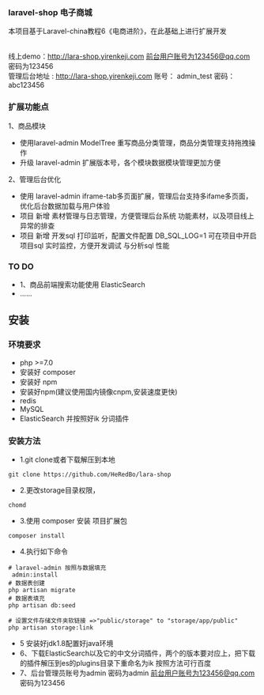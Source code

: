 ### laravel-shop 电子商城
本项目基于Laravel-china教程6《电商进阶》，在此基础上进行扩展开发

<br />线上demo：http://lara-shop.yirenkeji.com 前台用户账号为123456@qq.com 密码为123456
<br />
管理后台地址 : http://lara-shop.yirenkeji.com 
账号： admin_test 密码： abc123456
### 扩展功能点

1、商品模块
- 使用laravel-admin ModelTree 重写商品分类管理，商品分类管理支持拖拽操作
- 升级 laravel-admin 扩展版本号，各个模块数据模块管理更加方便

2、管理后台优化 
- 使用 laravel-admin iframe-tab多页面扩展，管理后台支持多ifame多页面，优化后台数据加载与用户体验
- 项目 新增 素材管理与日志管理，方便管理后台系统 功能素材，以及项目线上异常的排查
- 项目 新增 开发sql 打印监听，配置文件配置 DB_SQL_LOG=1 可在项目中开启项目sql 实时监控，方便开发调试
与分析sql 性能

### TO DO 
- 1、商品前端搜索功能使用 ElasticSearch
- ......

## 安装

### 环境要求
- php >=7.0
- 安装好 composer
- 安装好 npm 
- 安装好npm(建议使用国内镜像cnpm,安装速度更快)
- redis
- MySQL 
- ElasticSearch 并按照好ik 分词插件

### 安装方法

- 1.git clone或者下载解压到本地
```
git clone https://github.com/HeRedBo/lara-shop
```
- 2.更改storage目录权限，
```
chomd
```
- 3.使用 composer 安装 项目扩展包
```
composer install 
```
- 4.执行如下命令
```
# laravel-admin 按照与数据填充 
 admin:install
# 数据表创建
php artisan migrate 
# 数据表填充
php artisan db:seed 

# 设置文件存储文件夹软链接 =>"public/storage" to "storage/app/public"
php artisan storage:link 
```
- 5 安装好jdk1.8配置好java环境
- 6、下载ElasticSearch以及它的中文分词插件，两个的版本要对应上，把下载的插件解压到es的plugins目录下重命名为ik 按照方法可行百度
- 7、后台管理员账号为admin 密码为admin 前台用户账号为123456@qq.com 密码为123456











